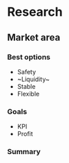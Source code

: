 # Research

## Market area

### Best options

- Safety
- ~Liquidity~
- Stable
- Flexible

### Goals
- KPI
- Profit

### Summary
